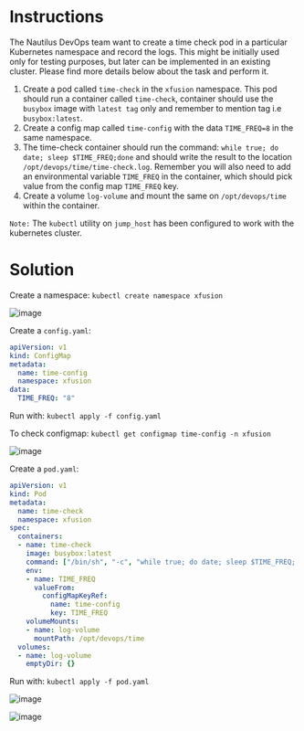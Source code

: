 # Instructions

The Nautilus DevOps team want to create a time check pod in a particular Kubernetes namespace and record the logs. This might be initially used only for testing purposes, but later can be implemented in an existing cluster. Please find more details below about the task and perform it.

1. Create a pod called `time-check` in the `xfusion` namespace. This pod should run a container called `time-check`, container should use the `busybox` image with `latest tag` only and remember to mention tag i.e `busybox:latest`.
2. Create a config map called `time-config` with the data `TIME_FREQ=8` in the same namespace.
3. The time-check container should run the command: `while true; do date; sleep $TIME_FREQ;done` and should write the result to the location `/opt/devops/time/time-check.log`. Remember you will also need to add an environmental variable `TIME_FREQ` in the container, which should pick value from the config map `TIME_FREQ` key.
4. Create a volume `log-volume` and mount the same on `/opt/devops/time` within the container.

`Note:` The `kubectl` utility on `jump_host` has been configured to work with the kubernetes cluster.

# Solution

Create a namespace: `kubectl create namespace xfusion`

![image](https://github.com/janaom/KodeKloud-Engineer-2.0/assets/83917694/f6407cce-3947-42c9-9965-61c643ff15de)


Create a `config.yaml`:
```YAML
apiVersion: v1
kind: ConfigMap
metadata:
  name: time-config
  namespace: xfusion
data:
  TIME_FREQ: "8"
```

Run with: `kubectl apply -f config.yaml`

To check configmap: `kubectl get configmap time-config -n xfusion`

![image](https://github.com/janaom/KodeKloud-Engineer-2.0/assets/83917694/924ef355-045a-48bf-9bea-6dc2c6669bac)

Create a `pod.yaml`:
```YAML
apiVersion: v1
kind: Pod
metadata:
  name: time-check
  namespace: xfusion
spec:
  containers:
  - name: time-check
    image: busybox:latest
    command: ["/bin/sh", "-c", "while true; do date; sleep $TIME_FREQ; done >> /opt/devops/time/time-check.log"]
    env:
    - name: TIME_FREQ
      valueFrom:
        configMapKeyRef:
          name: time-config
          key: TIME_FREQ
    volumeMounts:
    - name: log-volume
      mountPath: /opt/devops/time
  volumes:
  - name: log-volume
    emptyDir: {}
```

Run with: `kubectl apply -f pod.yaml`

![image](https://github.com/janaom/KodeKloud-Engineer-2.0/assets/83917694/be3e594a-a6d9-4ef0-addd-758ee3925342)

![image](https://github.com/janaom/KodeKloud-Engineer-2.0/assets/83917694/7dcb2b03-876b-4752-a6eb-adab2e8c9069)


